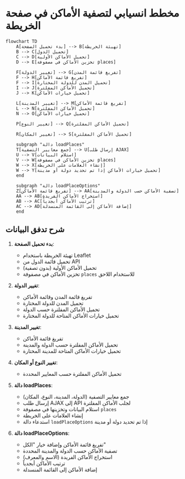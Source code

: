 # مخطط انسيابي لتصفية الأماكن في صفحة الخريطة

```mermaid
flowchart TD
    A[بدء تحميل الصفحة] --> B[تهيئة الخريطة]
    B --> C[تحميل الدول]
    C --> D[تحميل الأماكن الأولية]
    D --> E[تخزين الأماكن في مصفوفة places]
    
    F[تغيير الدولة] --> G[تفريغ قائمة المدن]
    F --> H[تفريغ قائمة الأماكن]
    F --> I[تحميل المدن للدولة المختارة]
    I --> J[تحميل الأماكن المفلترة]
    J --> K[تحميل خيارات الأماكن]
    
    L[تغيير المدينة] --> M[تفريغ قائمة الأماكن]
    L --> N[تحميل الأماكن المفلترة]
    N --> O[تحميل خيارات الأماكن]
    
    P[تغيير النوع] --> Q[تحميل الأماكن المفلترة]
    
    R[تغيير المكان] --> S[تحميل الأماكن المفلترة]
    
    subgraph "دالة loadPlaces"
    T[جمع معايير التصفية] --> U[إرسال طلب AJAX]
    U --> V[استلام البيانات]
    V --> W[تخزين الأماكن في مصفوفة places]
    W --> X[إنشاء العلامات على الخريطة]
    W --> Y[تحميل خيارات الأماكن إذا تم تحديد دولة أو مدينة]
    end
    
    subgraph "دالة loadPlaceOptions"
    Z[تفريغ قائمة الأماكن] --> AA[تصفية الأماكن حسب الدولة والمدينة]
    AA --> AB[استخراج الأماكن الفريدة]
    AB --> AC[ترتيب الأماكن أبجدياً]
    AC --> AD[إضافة الأماكن إلى القائمة المنسدلة]
    end
```

## شرح تدفق البيانات

1. **بدء تحميل الصفحة**:
   - تهيئة الخريطة باستخدام Leaflet
   - تحميل قائمة الدول من API
   - تحميل الأماكن الأولية (بدون تصفية)
   - تخزين الأماكن في مصفوفة `places` للاستخدام اللاحق

2. **تغيير الدولة**:
   - تفريغ قائمة المدن وقائمة الأماكن
   - تحميل المدن للدولة المختارة
   - تحميل الأماكن المفلترة حسب الدولة
   - تحميل خيارات الأماكن المتاحة للدولة المختارة

3. **تغيير المدينة**:
   - تفريغ قائمة الأماكن
   - تحميل الأماكن المفلترة حسب الدولة والمدينة
   - تحميل خيارات الأماكن المتاحة للمدينة المختارة

4. **تغيير النوع أو المكان**:
   - تحميل الأماكن المفلترة حسب المعايير المحددة

5. **دالة loadPlaces**:
   - جمع معايير التصفية (الدولة، المدينة، النوع، المكان)
   - إرسال طلب AJAX إلى API لجلب الأماكن المفلترة
   - استلام البيانات وتخزينها في مصفوفة `places`
   - إنشاء العلامات على الخريطة
   - استدعاء دالة `loadPlaceOptions` إذا تم تحديد دولة أو مدينة

6. **دالة loadPlaceOptions**:
   - تفريغ قائمة الأماكن وإضافة خيار "الكل"
   - تصفية الأماكن حسب الدولة والمدينة المحددة
   - استخراج الأماكن الفريدة (الاسم والمعرف)
   - ترتيب الأماكن أبجدياً
   - إضافة الأماكن إلى القائمة المنسدلة
